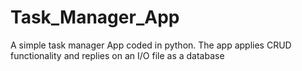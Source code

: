 # Task_Manager_App
A simple task manager App coded in python. The app applies CRUD functionality and replies on an I/O file as a database
